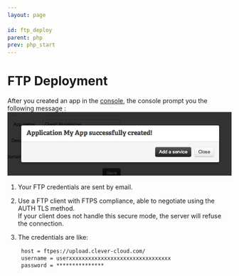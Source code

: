 ```yaml
---
layout: page

id: ftp_deploy
parent: php
prev: php_start
---
```

# FTP Deployment

After you created an app in the [console](https://console.clever-cloud.com), the console prompt you the following message&nbsp;:
<img class="thumbnail img_doc" src="/img/newapp6.png">

1. Your FTP credentials are sent by email.
2. Use a FTP client with FTPS compliance, able to negotiate using the AUTH TLS method.  
If your client does not handle this secure mode, the server will refuse the connection.
3. The credentials are like:  

		host = ftpes://upload.clever-cloud.com/
		username = userxxxxxxxxxxxxxxxxxxxxxxxxxxxxxxxx
		password = ***************
